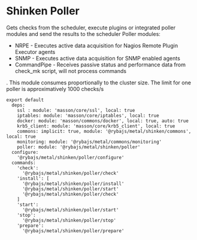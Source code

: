 
# Shinken Poller

Gets checks from the scheduler, execute plugins or integrated poller modules and
send the results to the scheduler
Poller modules:

*   NRPE - Executes active data acquisition for Nagios Remote Plugin Executor agents
*   SNMP - Executes active data acquisition for SNMP enabled agents
*   CommandPipe - Receives passive status and performance data from check_mk script,
will not process commands

.
This module consumes proportionally to the cluster size. The limit for one poller
is approximatively 1000 checks/s

    export default
      deps:
        ssl : module: 'masson/core/ssl', local: true
        iptables: module: 'masson/core/iptables', local: true
        docker: module: 'masson/commons/docker', local: true, auto: true
        krb5_client: module: 'masson/core/krb5_client', local: true
        commons: implicit: true, module: '@rybajs/metal/shinken/commons', local: true
        monitoring: module: '@rybajs/metal/commons/monitoring'
        poller: module: '@rybajs/metal/shinken/poller'
      configure:
        '@rybajs/metal/shinken/poller/configure'
      commands:
        'check':
          '@rybajs/metal/shinken/poller/check'
        'install': [
          '@rybajs/metal/shinken/poller/install'
          '@rybajs/metal/shinken/poller/start'
          '@rybajs/metal/shinken/poller/check'
        ]
        'start':
          '@rybajs/metal/shinken/poller/start'
        'stop':
          '@rybajs/metal/shinken/poller/stop'
        'prepare':
          '@rybajs/metal/shinken/poller/prepare'

